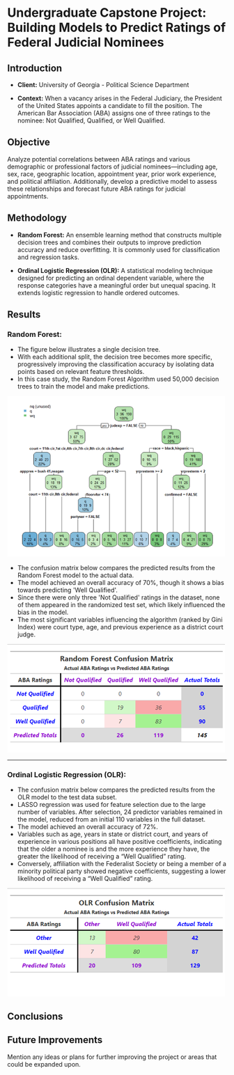# Undergraduate Capstone Project: Building Models to Predict Ratings of Federal Judicial Nominees

## Introduction
- **Client:** University of Georgia - Political Science Department

- **Context:** When a vacancy arises in the Federal Judiciary, the President of the United States appoints a candidate to fill the position. The American Bar Association (ABA) assigns one of three ratings to the nominee: Not Qualified, Qualified, or Well Qualified.


## Objective
Analyze potential correlations between ABA ratings and various demographic or professional factors of judicial nominees—including age, sex, race, geographic location, appointment year, prior work experience, and political affiliation. Additionally, develop a predictive model to assess these relationships and forecast future ABA ratings for judicial appointments.

## Methodology
- **Random Forest:** An ensemble learning method that constructs multiple decision trees and combines their outputs to improve prediction accuracy and reduce overfitting. It is commonly used for classification and regression tasks.

- **Ordinal Logistic Regression (OLR):** A statistical modeling technique designed for predicting an ordinal dependent variable, where the response categories have a meaningful order but unequal spacing. It extends logistic regression to handle ordered outcomes.


## Results
### **Random Forest:**
- The figure below illustrates a single decision tree.
- With each additional split, the decision tree becomes more specific, progressively improving the classification accuracy by isolating data points based on relevant feature thresholds.
- In this case study, the Random Forest Algorithm used 50,000 decision trees to train the model and make predictions.

<img src="assets/Picture1.png" alt="Figure 1" width="500">

- The confusion matrix below compares the predicted results from the Random Forest model to the actual data.
- The model achieved an overall accuracy of 70%, though it shows a bias towards predicting 'Well Qualified'.
- Since there were only three 'Not Qualified' ratings in the dataset, none of them appeared in the randomized test set, which likely influenced the bias in the model.
- The most significant variables influencing the algorithm (ranked by Gini Index) were court type, age, and previous experience as a district court judge.

<img src="assets/Picture2.png" alt="Figure 2" width="500">

---

### **Ordinal Logistic Regression (OLR):**
- The confusion matrix below compares the predicted results from the OLR model to the test data subset.
- LASSO regression was used for feature selection due to the large number of variables. After selection, 24 predictor variables remained in the model, reduced from an initial 110 variables in the full dataset.
- The model achieved an overall accuracy of 72%.
- Variables such as age, years in state or district court, and years of experience in various positions all have positive coefficients, indicating that the older a nominee is and the more experience they have, the greater the likelihood of receiving a “Well Qualified” rating.
- Conversely, affiliation with the Federalist Society or being a member of a minority political party showed negative coefficients, suggesting a lower likelihood of receiving a “Well Qualified” rating.

<img src="assets/Picture3.png" alt="Figure 3" width="500">

## Conclusions

## Future Improvements
Mention any ideas or plans for further improving the project or areas that could be expanded upon.
